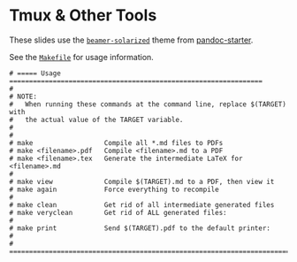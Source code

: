 # Tmux & Other Tools

These slides use the [`beamer-solarized`] theme from [pandoc-starter].

[`beamer-solarized`]: https://github.com/jez/pandoc-starter/tree/master/beamer-solarized
[pandoc-starter]: https://github.com/jez/pandoc-starter

See the [`Makefile`](Makefile) for usage information.

```make
# ===== Usage ================================================================
#
# NOTE:
#   When running these commands at the command line, replace $(TARGET) with
#   the actual value of the TARGET variable.
#
#
# make                  Compile all *.md files to PDFs
# make <filename>.pdf   Compile <filename>.md to a PDF
# make <filename>.tex   Generate the intermediate LaTeX for <filename>.md
#
# make view             Compile $(TARGET).md to a PDF, then view it
# make again            Force everything to recompile
#
# make clean            Get rid of all intermediate generated files
# make veryclean        Get rid of ALL generated files:
#
# make print            Send $(TARGET).pdf to the default printer:
#
# ============================================================================
```
